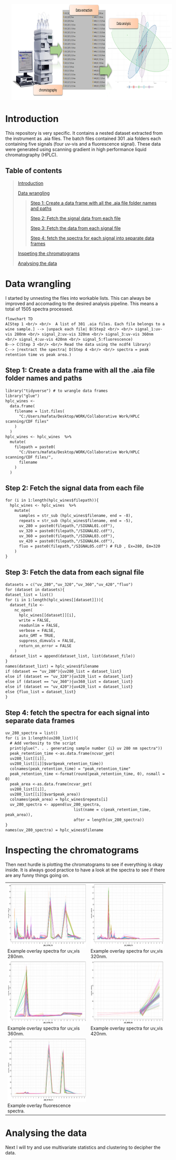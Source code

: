 <img height="300" src="./assets/Picture1.png" hspace="20" >

# Introduction
This repository is very specific. It contains a nested dataset extracted from the instrument as .aia files. 
The batch files contained 301 .aia folders each containing five signals (four uv-vis and a fluorescence signal).
These data were generated using scanning gradient in high performance liquid chromatography (HPLC).

## Table of contents

> [Introduction](https://github.com/mpho-mafata/hplc_scanning/tree/main#introduction)
>
>[Data wrangling](https://github.com/mpho-mafata/hplc_scanning/tree/main#data-wrangling)
>
>> [Step 1: Create a data frame with all the .aia file folder names and paths](https://github.com/mpho-mafata/hplc_scanning/tree/main#step-1)
>>
>> [Step 2: Fetch the signal data from each file](https://github.com/mpho-mafata/hplc_scanning/tree/main#step-2)
>>
>> [Step 3: Fetch the data from each signal file](https://github.com/mpho-mafata/hplc_scanning/tree/main#step-3)
>>
>> [Step 4: fetch the spectra for each signal into separate data frames](https://github.com/mpho-mafata/hplc_scanning/tree/main#step-4)
>>
> [Inspeting the chromatograms](https://github.com/mpho-mafata/hplc_scanning/tree/main#inspecting-the-chromatograms)
> 
> [Analysing the data](https://github.com/mpho-mafata/hplc_scanning/tree/main#analysing-the-data)
>

# Data wrangling
I started by unnesting the files into workable lists. 
This can always be improved and accomading to the desired analysis pipeline.
This means a total of 1505 spectra processed.

``` mermaid
flowchart TD
A[Step 1 <br/> <br/>  A list of 301 .aia files. Each file belongs to a wine sample.] --> |unpack each file| B(Step2 <br/> <br/> signal_1:uv-vis 280nm <br/> signal_2:uv-vis 320nm <br/> signal_3:uv-vis 360nm <br/> signal_4:uv-vis 420nm <br/> signal_5:fluorescence)
B--> C(Step 3 <br/> <br/> Read the data using the ncdf4 library)
C--> |rextract the spectra| D(Step 4 <br/> <br/> spectra = peak retention time vs peak area.)
```

## Step 1: Create a data frame with all the .aia file folder names and paths
``` {r}
library("tidyverse") # to wrangle data frames
library("glue") 
hplc_wines <-
  data.frame(
    filename = list.files(
      "C:/Users/mafata/Desktop/WORK/Collaborative Work/HPLC scanning/CDF files"
    )
  )
hplc_wines <- hplc_wines  %>%
  mutate(
    filepath = paste0(
      "C:/Users/mafata/Desktop/WORK/Collaborative Work/HPLC scanning/CDF files/",
      filename
    )
  )
```

## Step 2: Fetch the signal data from each file
``` {r}
for (i in 1:length(hplc_wines$filepath)){
  hplc_wines <- hplc_wines  %>%
    mutate(
      samples = str_sub (hplc_wines$filename, end = -8),
      repeats = str_sub (hplc_wines$filename, end = -5),
      uv_280 = paste0(filepath,"/SIGNAL01.cdf"),
      uv_320 = paste0(filepath,"/SIGNAL02.cdf"),
      uv_360 = paste0(filepath,"/SIGNAL03.cdf"),
      uv_420 = paste0(filepath,"/SIGNAL04.cdf"),
      fluo = paste0(filepath,"/SIGNAL05.cdf") # FLD , Ex=280, Em=320
    )
}
```

## Step 3: Fetch the data from each signal file
``` {r}
datasets = c("uv_280","uv_320","uv_360","uv_420","fluo")
for (dataset in datasets){
dataset_list = list()
for (i in 1:length(hplc_wines[[dataset]])){
  dataset_file <- 
    nc_open(
      hplc_wines[[dataset]][i],
      write = FALSE,
      readunlim = FALSE,
      verbose = FALSE,
      auto_GMT = TRUE,
      suppress_dimvals = FALSE,
      return_on_error = FALSE
    )
  dataset_list = append(dataset_list, list(dataset_file))
}
names(dataset_list) = hplc_wines$filename
if (dataset == "uv_280"){uv280_list = dataset_list}
else if (dataset == "uv_320"){uv320_list = dataset_list}
else if (dataset == "uv_360"){uv360_list = dataset_list}
else if (dataset == "uv_420"){uv420_list = dataset_list}
else {fluo_list = dataset_list}
}
```

## Step 4: fetch the spectra for each signal into separate data frames
``` {r}
uv_280_spectra = list()
for (i in 1:length(uv280_list)){
  # Add verbosity to the script
  print(glue(". . . generating sample number {i} uv 280 nm spectra"))
  peak_retention_time <-as.data.frame(ncvar_get(
  uv280_list[[i]],
  uv280_list[[i]]$var$peak_retention_time))
  colnames(peak_retention_time) = "peak_retention_time"
  peak_retention_time <-format(round(peak_retention_time, 0), nsmall = 0)
  peak_area <-as.data.frame(ncvar_get(
  uv280_list[[i]],
  uv280_list[[i]]$var$peak_area))
  colnames(peak_area) = hplc_wines$repeats[i]
  uv_280_spectra <- append(uv_280_spectra,
                              list(name = c(peak_retention_time, peak_area)),
                              after = length(uv_280_spectra))
}
names(uv_280_spectra) = hplc_wines$filename
```

# Inspecting the chromatograms
Then next hurdle is plotting the chromatograms to see if everything is okay inside.
It is always good practice to have a look at the spectra to see if there are any funny things going on.
<table>
 <tr>
<td>
  <img height="200" src="./assets/uv_280_spectral_overlay.svg" >
  <figcaption> Example overlay spectra for uv_vis 280nm. </figcaption>
</td>

<td>
  <img height="200" src="./assets/uv_320_spectral_overlay.svg" >
   <figcaption>Example overlay spectra for uv_vis 320nm.</figcaption>
</td>
  </tr>
 
  <tr>
<td>
  <img height="200" src="./assets/uv_360_spectral_overlay.svg" >
  <figcaption> Example overlay spectra for uv_vis 360nm. </figcaption>
</td>

<td>
  <img height="200" src="./assets/uv_420_spectral_overlay.svg" >
   <figcaption>Example overlay spectra for uv_vis 420nm.</figcaption>
</td>
 </tr>

  <tr>
<td>
  <img height="200" src="./assets/fluo_spectral_overlay.svg" >
  <figcaption> Example overlay fluorescence spectra. </figcaption>
</td>
 </tr>
</table>

# Analysing the data
Next I will try and use multivariate statistics and clustering to decipher the data.
